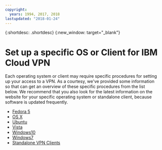 ```yaml
---
copyright:
  years: 1994, 2017, 2018
lastupdated: "2018-01-24"
---
```

{:shortdesc: .shortdesc}
{:new_window: target="_blank"}

# Set up a specific OS or Client for IBM Cloud VPN

Each operating system or client may require specific procedures for setting up your access to a VPN. As a courtesy, we've provided some information so that can get an overview of these specific procedures from the list below. We recommend that you also look for the latest information on the website for your specific operating system or standalone client, because software is updated frequently.

 * [Fedora 5](set-up-pptp-for-fedora5.html)
 * [OS X](set-up-pptp-for-osx.html)
 * [Ubuntu](set-up-pptp-for-ubuntu.html)
 * [Vista](set-up-pptp-for-vista.html)
 * [Windows10](set-up-pptp-for-windows10.html)
 * [Windows7](set-up-pptp-for-windows7.html)
 * [Standalone VPN Clients](standalone-vpn-clients.html)
